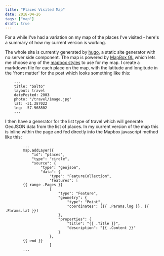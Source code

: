 ```yaml
---
title: "Places Visited Map"
date: 2018-04-26
tags: ["map"]
draft: true
---
```


For a while I've had a variation on my map of the places I've visited - here's a summary of how my current version is working. 

The whole site is currently generated by [hugo](https://gohugo.io), a static site generator with no server side component.  The map is powered by [MapBox GL](https://www.mapbox.com/mapbox-gl-js/) which lets me choose any of the [mapbox styles](https://www.mapbox.com/gallery/) to use for my map. I create a markdown file for each place on the map, with the latitude and longitude in the 'front matter' for the post which looks something like this:

        ---
        title: "Salto"
        layout: travel
        datePosted: 2003
        photo: "/travel/image.jpg"
        lat: -31.387022
        lng: -57.968802
        ---

I then have a generator for the list type of travel which will generate GeoJSON data from the list of places. In my current version of the map this is inline within the page and fed directly into the Mapbox javascript method like this:

            ...
            map.addLayer({
                "id": "places",
                "type": "circle",
                "source": {
                    "type": "geojson",
                    "data": {
                        "type": "FeatureCollection",
                        "features": [
            {{ range .Pages }}
                        {
                            "type": "Feature",
                            "geometry": {
                                "type": "Point",
                                "coordinates": [{{ .Params.lng }}, {{ .Params.lat }}]
                            },
                            "properties": {
                                "title": "{{ .Title }}",
                                "description": "{{ .Content }}"
                            }
                        },
            {{ end }}
                        ]
            ...
